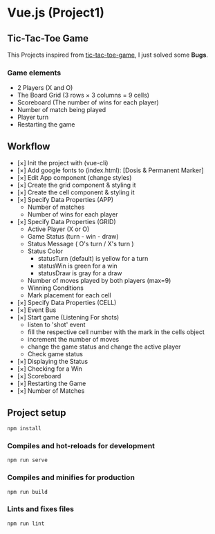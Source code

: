 # Vue.js (Project1)

## Tic-Tac-Toe Game

This Projects inspired from [tic-tac-toe-game](https://github.com/shammadahmed/tic-tac-toe-game), I just solved some __Bugs__.

### Game elements

* 2 Players (X and O)
* The Board Grid (3 rows × 3 columns = 9 cells)
* Scoreboard (The number of wins for each player)
* Number of match being played
* Player turn
* Restarting the game

## Workflow

* [×] Init the project with (vue-cli)
* [×] Add google fonts to (index.html): [Dosis & Permanent Marker]
* [×] Edit App component (change styles)
* [×] Create the grid component & styling it
* [×] Create the cell component & styling it
* [×] Specify Data Properties (APP)
  - Number of matches
  - Number of wins for each player
* [×] Specify Data Properties (GRID)
  - Active Player (X or O)
  - Game Status (turn - win - draw)
  - Status Message ( O's turn / X's turn )
  - Status Color
    - statusTurn (default) is yellow for a turn
    - statusWin is green for a win
    - statusDraw is gray for a draw
  - Number of moves played by both players  (max=9)
  - Winning Conditions
  - Mark placement for each cell
* [×] Specify Data Properties (CELL)
* [×] Event Bus
* [×] Start game (Listening For shots)
  - listen to 'shot' event
  - fill the respective cell number with the mark in the cells object
  - increment the number of moves
  - change the game status and change the active player
  - Check game status
* [×] Displaying the Status
* [×] Checking for a Win
* [×] Scoreboard
* [×] Restarting the Game
* [×] Number of Matches

## Project setup
```
npm install
```

### Compiles and hot-reloads for development
```
npm run serve
```

### Compiles and minifies for production
```
npm run build
```

### Lints and fixes files
```
npm run lint
```
